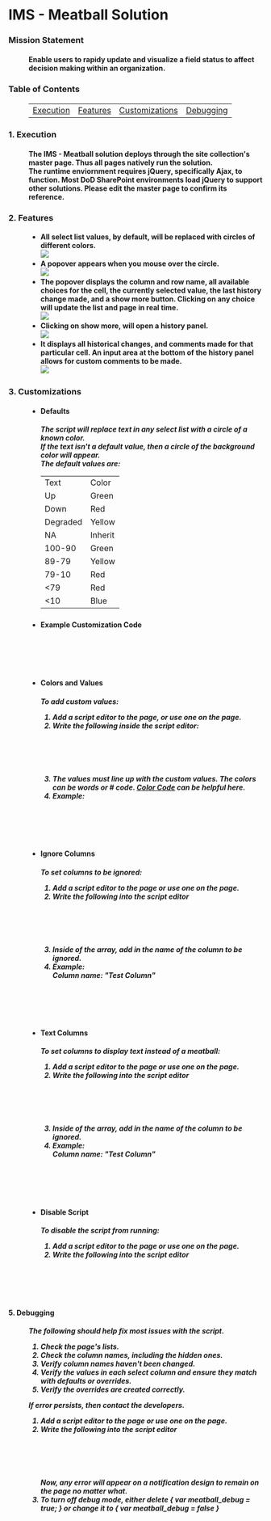 <h1>IMS - Meatball Solution</h1>
<dl>
  <h3>
    <dt>Mission Statement</dt>
  </h3>
  <h4>
    <dd>
      Enable users to rapidy update and visualize a field status to affect
      decision making within an organization.
    </dd>
  </h4>
</dl>
<dl>
  <h3><dt>Table of Contents</dt></h3>
  <h4>
    <dd>
      <table>
        <tr>
          <td><a href="#1">Execution</a></td><td><a href="#2">Features</a></td><td><a href="#3">Customizations</a></td><td><a href="#4">Debugging</a></td>
        </tr>
      </table>
    </dd>
  </h4>
</dl>
<dl>
  <h3>
    <dt id="1">1. Execution</dt>
  </h3>
  <h4>
    <dd>
      The IMS - Meatball solution deploys through the site collection's master
      page. Thus all pages natively run the solution.
    </dd>
    <dd>
      The runtime enviornment requires jQuery, specifically Ajax, to function.
      Most DoD SharePoint environments load jQuery to support other solutions.
      Please edit the master page to confirm its reference.
    </dd>
  </h4>
  <h3>
    <dt id="2">2. Features</dt>
  </h3>
  <h4>
    <dd>
      <ul>
        <li>
          All select list values, by default, will be replaced with circles of
          different colors.
          <br />
          <img src="./dist/media/basic.png" />
          <br />
        </li>
        <li>
          A popover appears when you mouse over the circle.
          <br />
          <img src="./dist/media/basic popover.png" />
          <br />
        </li>
        <li>
          The popover displays the column and row name, all available choices
          for the cell, the currently selected value, the last history change
          made, and a show more button. Clicking on any choice will update the
          list and page in real time.
          <br />
          <img src="./dist/media/basic popover explained.png" />
          <br />
        </li>
        <li>
          Clicking on show more, will open a history panel.
          <br />
          <img src="./dist/media/history.png" />
          <br />
        </li>
        <li>
          It displays all historical changes, and comments made for that
          particular cell. An input area at the bottom of the history panel
          allows for custom comments to be made.
          <br />
          <img src="./dist/media/history explained.png" />
          <br />
        </li>
      </ul>
    </dd>
  </h4>
  <h3>
    <dt id="3">3. Customizations</dt>
  </h3>
  <dd>
    <ul>
      <li>
        <h4>Defaults</h4>
        <h5>
          The script will replace text in any select list with a circle of a
          known color. <br />
          If the text isn't a default value, then a circle of the background
          color will appear. <br />
          The default values are:
          <table>
            <tr>
              <td>
                Text
              </td>
              <td>
                Color
              </td>
            </tr>
            <tr>
              <td>Up</td>
              <td>Green</td>
            </tr>            
            <tr>
              <td>Down</td>
              <td>Red</td>
            </tr>            
            <tr>
              <td>Degraded</td>
              <td>Yellow</td>
            </tr>            
            <tr>
              <td>NA</td>
              <td>Inherit</td>
            </tr>            
            <tr>
              <td>100-90</td>
              <td>Green</td>
            </tr>            
            <tr>
              <td>89-79</td>
              <td>Yellow</td>
            </tr>            
            <tr>
              <td>79-10</td>
              <td>Red</td>
            </tr>            
            <tr>
              <td><79 </td>
              <td>Red</td>
            </tr>
            <tr>
              <td><10 </td>
              <td>Blue</td>
            </tr>
          </table>
        </h5>
      </li>
      <li>
        <h4>
          Example Customization Code
        </h4>
        <pre>
          <code>
            <script>
              var ims_meatball_hide = false;
              var meatball_debug = false;
              var meatball_ignore = ["Meatball Ignore"];
              var meatball_text = ["Meatball Text"];
              var meatball_override = [
                {value: "50", color: "#FF69B4"},
                {value: "40", color: "#900C3F"},
                {value: "30", color: "#581845"},
                {value: "20", color: "#FFC300"}
              ]
            </script>
          </code>
        </pre>
      </li>
      <li>
        <h4>Colors and Values</h4>
        <h5>
          To add custom values:
          <ol>
            <li>
              Add a script editor to the page, or use one on the page.
            </li>
            <li>
              Write the following inside the script editor:
              <br />
              <pre>
                <code>
                  <script>
                      var meatball_override = [
                        { value: "", color: "" },
                        { value: "", color: "" },
                      ];
                  </script>
                </code>
              </pre>
            </li>
            <li>
              The values must line up with the custom values. The colors can be
              words or # code.
              <a href="http://colorcode.is/">Color Code</a> can be helpful here.
            </li>
            <li>
              Example:<br />
              <pre>
              <code>
              <script>
                var meatball_override = [
                  { value: "Hi", color: "orange" },
                  { value: "Editor", color: "brown" },
                  { value: "You", color: "black" },
                  { value: "Got", color: "gray" },
                  { value: "This", color: "#ee00ee" },
                ];
              </script>
              </code>
              </pre>
            </li>
          </ol>
        </h5>
      </li>
      <li>
        <h4>Ignore Columns</h4>
        <h5>
          To set columns to be ignored:
          <ol>
            <li>
              Add a script editor to the page or use one on the page.
            </li>
            <li>
              Write the following into the script editor
              <pre>
              <code>
              <script>
                var meatball_ignore = [];
              </script>
              </code>
              </pre>
            </li>
            <li>
              Inside of the array, add in the name of the column to be ignored.
            </li>
            <li>
              Example:
              <br />
              Column name: "Test Column"
              <br />
              <pre>
              <code>
              <script>
                var meatball_ignore = ["Test Column"];
              </script>
              </code>
              </pre>
            </li>
          </ol>
        </h5>
      </li>
      <li>
        <h4>Text Columns</h4>
        <h5>
          To set columns to display text instead of a meatball:
          <ol>
            <li>
              Add a script editor to the page or use one on the page.
            </li>
            <li>
              Write the following into the script editor
              <pre>
              <code>
              <script>
                var meatball_text = [];
              </script>
              </code>
              </pre>
            </li>
            <li>
              Inside of the array, add in the name of the column to be ignored.
            </li>
            <li>
              Example:
              <br />
              Column name: "Test Column"
              <pre>
              <code>
              <script>
                var meatball_text = ["Test Column"];
              </script>
              </code>
              </pre>
            </li>
          </ol>
        </h5>
      </li>
      <li>
        <h4>Disable Script</h4>
        <h5>
          To disable the script from running:
          <ol>
            <li>
              Add a script editor to the page or use one on the page.
            </li>
            <li>
              Write the following into the script editor
              <pre>
              <code>
              <script>
                var ims_meatball_hide = true;
              </script>
              </code>
              </pre>
            </li>
          </ol>
        </h5>
      </li>
    </ul>
  </dd>
  <h4><dt id="5">5. Debugging</dt></4>
  <h5>
    <dd>
      The following should help fix most issues with the script.
      <ol>
        <li>
          Check the page's lists.
        </li>
        <li>
          Check the column names, including the hidden ones.
        </li>
        <li>
          Verify column names haven't been changed.
        </li>
        <li>
          Verify the values in each select column and ensure they match with
          defaults or overrides.
        </li>
        <li>
          Verify the overrides are created correctly.
        </li>
      </ol>
    </dd>
    <dd>
      If error persists, then contact the developers.
      <ol>
        <li>
          Add a script editor to the page or use one on the page.
        </li>
        <li>
          Write the following into the script editor
          <pre>
          <code>
          <script>
            var meatball_debug = true;
          </script>
          </code>
          </pre>
          Now, any error will appear on a notification design to remain on the
          page no matter what.
        </li>
        <li>
          To turn off debug mode, either delete { var meatball_debug = true; }
          or change it to { var meatball_debug = false }
        </li>
      </ol>
    </dd>
  </h5>
</dl>
